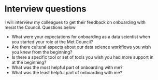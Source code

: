 # Interview questions

I will interview my colleagues to get their feedback on onboarding with me/at the Council. Questions below

- What were your expectations for onboarding as a data scientist when you started your role at the Met Council?
- Are there cultural aspects about our data science workflows you wish you knew from the beginning?
- Is there a specific tool or set of tools you wish you had more support in at the beginning?
- What was the most helpful part of onboarding with me?
- What was the least helpful part of onboarding with me?
